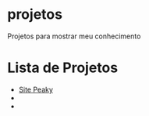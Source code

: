 # projetos
 Projetos para mostrar meu conhecimento

<h1> Lista de Projetos </h1>
<ul><li><a href="https://sapuiat.github.io/projetos/peaky/index.html" target="_blank">Site Peaky</a><li>


<li><a href=""> </li>